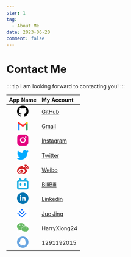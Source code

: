 ```yaml
---
star: 1
tag:
  - About Me
date: 2023-06-20
comment: false
---
```


# Contact Me

::: tip I am looking forward to contacting you!
:::

| App Name | My Account |
| :--: | :--------- |
| <img src='https://raw.githubusercontent.com/HarryXiong24/HarryXiong24.github.io/2dad74f509e1edd06dce527ada759d8ae7d20a52/public/global/soical-media/github.svg' width="30" height="30"> | [GitHub](https://github.com/HarryXiong24) |
| <img src='https://raw.githubusercontent.com/HarryXiong24/HarryXiong24.github.io/2dad74f509e1edd06dce527ada759d8ae7d20a52/public/global/soical-media/gmail.svg' width="30" height="30"> | [Gmail](mailto:harryxiong24@gmail.com) |
| <img src='https://raw.githubusercontent.com/HarryXiong24/HarryXiong24.github.io/2dad74f509e1edd06dce527ada759d8ae7d20a52/public/global/soical-media/instagram.svg' width="30" height="30"> | [Instagram](https://www.instagram.com/harryxiong24) |
| <img src='https://raw.githubusercontent.com/HarryXiong24/HarryXiong24.github.io/2dad74f509e1edd06dce527ada759d8ae7d20a52/public/global/soical-media/twitter.svg' width="30" height="30"> | [Twitter](https://twitter.com/HarryXiong24) |
| <img src='https://raw.githubusercontent.com/HarryXiong24/HarryXiong24.github.io/2dad74f509e1edd06dce527ada759d8ae7d20a52/public/global/soical-media/weibo.svg' width="30" height="30"> | [Weibo](https://weibo.com/harryxiong24) |
| <img src='https://raw.githubusercontent.com/HarryXiong24/HarryXiong24.github.io/2dad74f509e1edd06dce527ada759d8ae7d20a52/public/global/soical-media/bilibili.svg' width="30" height="30"> | [BiliBili](https://space.bilibili.com/381730331) |
| <img src='https://raw.githubusercontent.com/HarryXiong24/HarryXiong24.github.io/2dad74f509e1edd06dce527ada759d8ae7d20a52/public/global/soical-media/Linkedin.svg' width="30" height="30"> | [Linkedin](https://www.linkedin.com/in/haowei-xiong-5a418827b/) |
| <img src='https://raw.githubusercontent.com/HarryXiong24/HarryXiong24.github.io/2dad74f509e1edd06dce527ada759d8ae7d20a52/public/global/soical-media/juejing.svg' width="30" height="30"> | [Jue Jing](https://juejin.cn/user/1319894200641784) |
| <img src='https://raw.githubusercontent.com/HarryXiong24/HarryXiong24.github.io/2dad74f509e1edd06dce527ada759d8ae7d20a52/public/global/soical-media/wechat.svg' width="30" height="30"> | HarryXiong24 |
| <img src='https://raw.githubusercontent.com/HarryXiong24/HarryXiong24.github.io/2dad74f509e1edd06dce527ada759d8ae7d20a52/public/global/soical-media/QQ.svg' width="30" height="30"> | 1291192015 |
